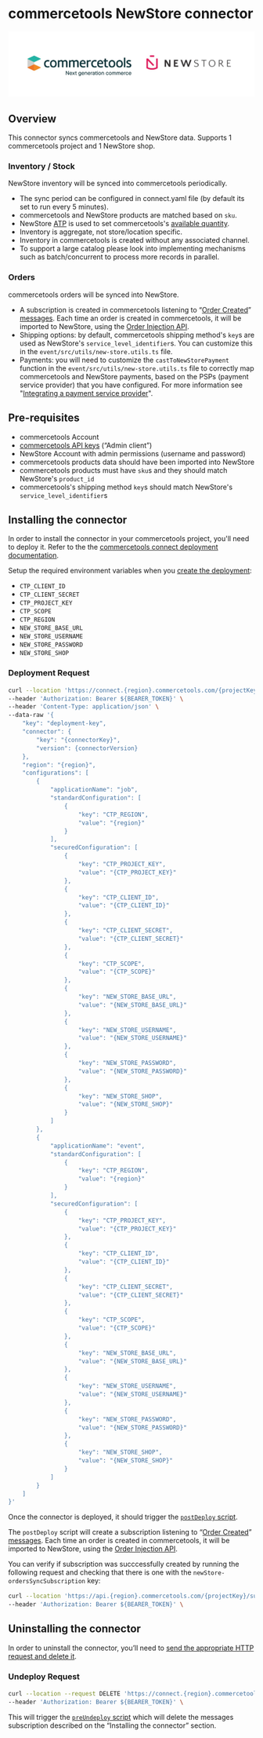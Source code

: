 # commercetools NewStore connector

![commercetools NewStore connector](./_logos.jpeg)

## Overview
This connector syncs commercetools and NewStore data. Supports 1 commercetools project and 1 NewStore shop.

### Inventory / Stock
NewStore inventory will be synced into commercetools periodically.
- The sync period can be configured in connect.yaml file (by default its set to run every 5 minutes).
- commercetools and NewStore products are matched based on `sku`.
- NewStore [ATP](https://docs.newstore.net/product/glossary/#glossary-ATP) is used to set commercetools's [available quantity](https://docs.commercetools.com/api/projects/inventory).
- Inventory is aggregate, not store/location specific.
- Inventory in commercetools is created without any associated channel.
- To support a large catalog please look into implementing mechanisms such as batch/concurrent to process more records in parallel.


### Orders
commercetools orders will be synced into NewStore.
- A subscription is created in commercetools listening to “[Order Created](https://docs.commercetools.com/api/projects/messages#order-created)” [messages](https://docs.commercetools.com/api/projects/messages). Each time an order is created in commercetools, it will be imported to NewStore, using the [Order Injection API](https://docs.newstore.net/api/integration/order-management/order_injection_api/).
- Shipping options: by default, commercetools shipping method's `key`s are used as NewStore's `service_level_identifier`s. You can customize this in the `event/src/utils/new-store.utils.ts` file.
- Payments: you will need to customize the `castToNewStorePayment` function in the `event/src/utils/new-store.utils.ts` file to correctly map commercetools and NewStore payments, based on the PSPs (payment service provider) that you have configured. For more information see "[Integrating a payment service provider](https://docs.newstore.net/developers/guides/payments/psp/)".

## Pre-requisites
- commercetools Account
- [commercetools API keys](https://docs.commercetools.com/getting-started/create-api-client) (“Admin client”)
- NewStore Account with admin permissions (username and password)
- commercetools products data should have been imported into NewStore
- commercetools products must have `sku`s and they should match NewStore's `product_id`
- commercetools's shipping method `key`s should match NewStore's `service_level_identifier`s


## Installing the connector

In order to install the connector in your commercetools project, you'll need to deploy it. Refer to the the [commercetools connect deployment documentation](https://docs.commercetools.com/connect/concepts#deployments).

Setup the required environment variables when you [create the deployment](https://docs.commercetools.com/connect/getting-started#create-a-deployment):
- `CTP_CLIENT_ID`
- `CTP_CLIENT_SECRET`
- `CTP_PROJECT_KEY`
- `CTP_SCOPE`
- `CTP_REGION`
- `NEW_STORE_BASE_URL`
- `NEW_STORE_USERNAME`
- `NEW_STORE_PASSWORD`
- `NEW_STORE_SHOP`

### Deployment Request
```bash
curl --location 'https://connect.{region}.commercetools.com/{projectKey}/deployments' \
--header 'Authorization: Bearer ${BEARER_TOKEN}' \
--header 'Content-Type: application/json' \
--data-raw '{
    "key": "deployment-key",
    "connector": {
        "key": "{connectorKey}",
        "version": {connectorVersion}
    },
    "region": "{region}",
    "configurations": [
        {
            "applicationName": "job",
            "standardConfiguration": [
                {
                    "key": "CTP_REGION",
                    "value": "{region}"
                }
            ],
            "securedConfiguration": [
                {
                    "key": "CTP_PROJECT_KEY",
                    "value": "{CTP_PROJECT_KEY}"
                },
                {
                    "key": "CTP_CLIENT_ID",
                    "value": "{CTP_CLIENT_ID}"
                },
                {
                    "key": "CTP_CLIENT_SECRET",
                    "value": "{CTP_CLIENT_SECRET}"
                },
                {
                    "key": "CTP_SCOPE",
                    "value": "{CTP_SCOPE}"
                },
                {
                    "key": "NEW_STORE_BASE_URL",
                    "value": "{NEW_STORE_BASE_URL}"
                },
                {
                    "key": "NEW_STORE_USERNAME",
                    "value": "{NEW_STORE_USERNAME}"
                },
                {
                    "key": "NEW_STORE_PASSWORD",
                    "value": "{NEW_STORE_PASSWORD}"
                },
                {
                    "key": "NEW_STORE_SHOP",
                    "value": "{NEW_STORE_SHOP}"
                }
            ]
        },
        {
            "applicationName": "event",
            "standardConfiguration": [
                {
                    "key": "CTP_REGION",
                    "value": "{region}"
                }
            ],
            "securedConfiguration": [
                {
                    "key": "CTP_PROJECT_KEY",
                    "value": "{CTP_PROJECT_KEY}"
                },
                {
                    "key": "CTP_CLIENT_ID",
                    "value": "{CTP_CLIENT_ID}"
                },
                {
                    "key": "CTP_CLIENT_SECRET",
                    "value": "{CTP_CLIENT_SECRET}"
                },
                {
                    "key": "CTP_SCOPE",
                    "value": "{CTP_SCOPE}"
                },
                {
                    "key": "NEW_STORE_BASE_URL",
                    "value": "{NEW_STORE_BASE_URL}"
                },
                {
                    "key": "NEW_STORE_USERNAME",
                    "value": "{NEW_STORE_USERNAME}"
                },
                {
                    "key": "NEW_STORE_PASSWORD",
                    "value": "{NEW_STORE_PASSWORD}"
                },
                {
                    "key": "NEW_STORE_SHOP",
                    "value": "{NEW_STORE_SHOP}"
                }
            ]
        }
    ]
}'
```

Once the connector is deployed, it should trigger the [`postDeploy` script](https://docs.commercetools.com/connect/convert-existing-integration#postdeploy).

The `postDeploy` script will create a subscription listening to “[Order Created](https://docs.commercetools.com/api/projects/messages#order-created)” [messages](https://docs.commercetools.com/api/projects/messages). Each time an order is created in commercetools, it will be imported to NewStore, using the [Order Injection API](https://docs.newstore.net/api/integration/order-management/order_injection_api/).

You can verify if subscription was succcessfully created by running the following request and checking that there is one with the `newStore-ordersSyncSubscription` key:
```bash
curl --location 'https://api.{region}.commercetools.com/{projectKey}/subscriptions' \
--header 'Authorization: Bearer ${BEARER_TOKEN}' \
```


## Uninstalling the connector
In order to uninstall the connector, you’ll need to [send the appropriate HTTP request and delete it](https://docs.commercetools.com/connect/deployments#delete-deployment).

### Undeploy Request
```bash
curl --location --request DELETE 'https://connect.{region}.commercetools.com/{projectKey}/deployments/{deploymentId}' \
--header 'Authorization: Bearer ${BEARER_TOKEN}' \
```

This will trigger the [`preUndeploy` script](https://docs.commercetools.com/connect/convert-existing-integration#preundeploy) which will delete the messages subscription described on the “Installing the connector” section.
